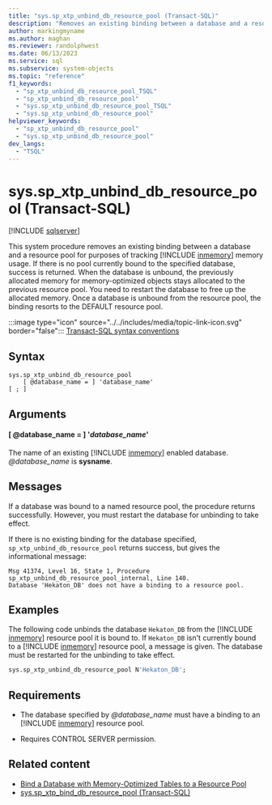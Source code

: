 ```yaml
---
title: "sys.sp_xtp_unbind_db_resource_pool (Transact-SQL)"
description: "Removes an existing binding between a database and a resource pool for purposes of tracking In-Memory OLTP memory usage."
author: markingmyname
ms.author: maghan
ms.reviewer: randolphwest
ms.date: 06/13/2023
ms.service: sql
ms.subservice: system-objects
ms.topic: "reference"
f1_keywords:
  - "sp_xtp_unbind_db_resource_pool_TSQL"
  - "sp_xtp_unbind_db_resource_pool"
  - "sys.sp_xtp_unbind_db_resource_pool_TSQL"
  - "sys.sp_xtp_unbind_db_resource_pool"
helpviewer_keywords:
  - "sp_xtp_unbind_db_resource_pool"
  - "sys.sp_xtp_unbind_db_resource_pool"
dev_langs:
  - "TSQL"
---
```

# sys.sp_xtp_unbind_db_resource_pool (Transact-SQL)

[!INCLUDE [sqlserver](../../includes/applies-to-version/sqlserver.md)]

This system procedure removes an existing binding between a database and a resource pool for purposes of tracking [!INCLUDE [inmemory](../../includes/inmemory-md.md)] memory usage. If there is no pool currently bound to the specified database, success is returned. When the database is unbound, the previously allocated memory for memory-optimized objects stays allocated to the previous resource pool. You need to restart the database to free up the allocated memory. Once a database is unbound from the resource pool, the binding resorts to the DEFAULT resource pool.

:::image type="icon" source="../../includes/media/topic-link-icon.svg" border="false"::: [Transact-SQL syntax conventions](../../t-sql/language-elements/transact-sql-syntax-conventions-transact-sql.md)

## Syntax

```syntaxsql
sys.sp_xtp_unbind_db_resource_pool
    [ @database_name = ] 'database_name'
[ ; ]
```

## Arguments

#### [ @database_name = ] '*database_name*'

The name of an existing [!INCLUDE [inmemory](../../includes/inmemory-md.md)] enabled database. *@database_name* is **sysname**.

## Messages

If a database was bound to a named resource pool, the procedure returns successfully. However, you must restart the database for unbinding to take effect.

If there is no existing binding for the database specified, `sp_xtp_unbind_db_resource_pool` returns success, but gives the informational message:

```output
Msg 41374, Level 16, State 1, Procedure sp_xtp_unbind_db_resource_pool_internal, Line 140.
Database 'Hekaton_DB' does not have a binding to a resource pool.
```

## Examples

The following code unbinds the database `Hekaton_DB` from the [!INCLUDE [inmemory](../../includes/inmemory-md.md)] resource pool it is bound to. If `Hekaton_DB` isn't currently bound to a [!INCLUDE [inmemory](../../includes/inmemory-md.md)] resource pool, a message is given. The database must be restarted for the unbinding to take effect.

```sql
sys.sp_xtp_unbind_db_resource_pool N'Hekaton_DB';
```

## Requirements

- The database specified by *@database_name* must have a binding to an [!INCLUDE [inmemory](../../includes/inmemory-md.md)] resource pool.

- Requires CONTROL SERVER permission.

## Related content

- [Bind a Database with Memory-Optimized Tables to a Resource Pool](../in-memory-oltp/bind-a-database-with-memory-optimized-tables-to-a-resource-pool.md)
- [sys.sp_xtp_bind_db_resource_pool (Transact-SQL)](sys-sp-xtp-bind-db-resource-pool-transact-sql.md)
